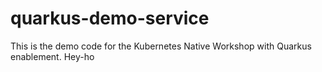 # quarkus-demo-service
This is the demo code for the Kubernetes Native Workshop with Quarkus enablement. Hey-ho
